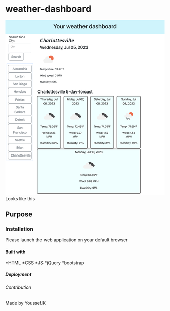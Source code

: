 # weather-dashboard


![alt text](./assets/images/README-screenshot.png) Looks like this 

## Purpose 




### Installation 

Please launch the web application on your default browser

#### Built with 

*HTML
*CSS
*JS
*jQuery
*bootstrap

#####  Deployment 



######   Contribution

Made by Youssef.K